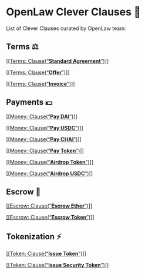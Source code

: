 # OpenLaw Clever Clauses 📜
List of Clever Clauses curated by OpenLaw team: 

## Terms ⚖️

[[[Terms: Clause(“**Standard Agreement**”)]]](https://lib.openlaw.io/web/default/template/Standard%20Agreement)  

[[[Terms: Clause(“**Offer**”)]]](https://lib.openlaw.io/web/default/template/Offer)

[[[Terms: Clause(“**Invoice**”)]]](https://lib.openlaw.io/web/default/template/Invoice)

## Payments 💵

[[[Money: Clause(“**Pay DAI**”)]]](https://lib.openlaw.io/web/default/template/Pay%20DAI)  

[[[Money: Clause(“**Pay USDC**”)]]](https://lib.openlaw.io/web/default/template/Pay%20USDC)

[[[Money: Clause(“**Pay CHAI**”)]]](https://lib.openlaw.io/web/default/template/Pay%20CHAI)

[[[Money: Clause(“**Pay Token**”)]]](https://lib.openlaw.io/web/default/template/Pay%20Token)

[[[Money: Clause(“**Airdrop Token**”)]]](https://lib.openlaw.io/web/default/template/Airdrop%20Token)

[[[Money: Clause(“**Airdrop USDC**”)]]](https://lib.openlaw.io/web/default/template/Airdrop%20USDC)

## Escrow 🔐

[[[Escrow: Clause(“**Escrow Ether**”)]]](https://lib.openlaw.io/web/default/template/Escrow%20Ether)

[[[Escrow: Clause(“**Escrow Token**”)]]](https://lib.openlaw.io/web/default/template/Escrow%20Token)

## Tokenization ⚡

[[[Token: Clause(“**Issue Token**”)]]](https://lib.openlaw.io/web/default/template/Issue%20Token) 

[[[Token: Clause(“**Issue Security Token**”)]]](https://lib.openlaw.io/web/default/template/Issue%20Security%20Token)
